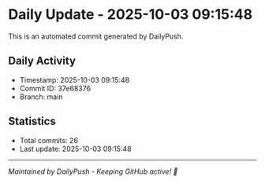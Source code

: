 # Daily Update - 2025-10-03 09:15:48

This is an automated commit generated by DailyPush.

## Daily Activity
- Timestamp: 2025-10-03 09:15:48
- Commit ID: 37e68376
- Branch: main

## Statistics
- Total commits: 26
- Last update: 2025-10-03 09:15:48

---
*Maintained by DailyPush - Keeping GitHub active! 🚀*
